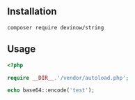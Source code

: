 ## Installation

```
composer require devinow/string
```
## Usage

```php
<?php

require __DIR__.'/vendor/autoload.php';

echo base64::encode('test');
```